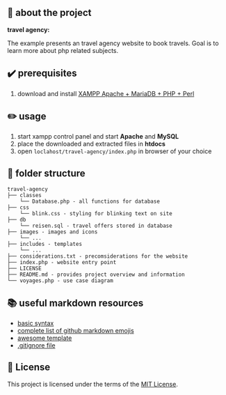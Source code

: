 ## :newspaper: about the project ##

**travel agency:**

The example presents an travel agency website to book travels. Goal is to learn more about php related subjects.

## :heavy_check_mark: prerequisites ##

1. download and install [XAMPP Apache + MariaDB + PHP + Perl](https://www.apachefriends.org/de/index.html)

## :pencil2: usage

1. start xampp control panel and start __Apache__ and __MySQL__
1. place the downloaded and extracted files in __htdocs__
1. open <code>loclahost/travel-agency/index.php</code> in browser of your choice

## :file_folder: folder structure ##

    travel-agency
    ├── classes
        └── Database.php - all functions for database  
    ├── css
        └── blink.css - styling for blinking text on site
    ├── db
        └── reisen.sql - travel offers stored in database
    ├── images - images and icons
        └── ...
    ├── includes - templates
        └── ...
    ├── considerations.txt - precomsiderations for the website
    ├── index.php - website entry point
    ├── LICENSE
    ├── README.md - provides project overview and information
    └── voyages.php - use case diagram

## :books: useful markdown resources ##

* [basic syntax](https://www.markdownguide.org/basic-syntax/)
* [complete list of github markdown emojis](https://dev.to/nikolab/complete-list-of-github-markdown-emoji-markup-5aia)
* [awesome template](https://github.com/ma-shamshiri/Human-Activity-Recognition/blob/main/README.md)
* [.gitignore file](https://git-scm.com/docs/gitignore)

## :bookmark: License

This project is licensed under the terms of the [MIT License](LICENSE).
